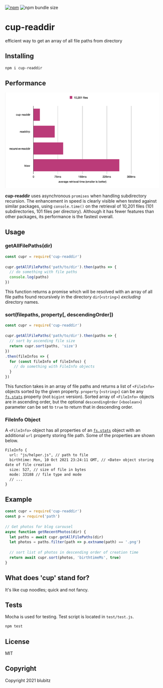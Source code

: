 [![npm](https://img.shields.io/npm/v/cup-readdir?color=red&label=npm%20package)](https://www.npmjs.com/package/cup-readdir)
![npm bundle size](https://img.shields.io/bundlephobia/min/cup-readdir?color=brightgreen)

# cup-readdir

efficient way to get an array of all file paths from directory

## Installing

```sh
npm i cup-readdir
```

## Performance

![Files](https://raw.githubusercontent.com/blubitz/cup-readdir/master/images/speedtest.png)

__cup-readdir__ uses asynchronous `promises` when handling subdirectory recursion. The enhancement in speed is clearly visible when tested against similar packages, using `console.time()` on the retrieval of 10,201 files (101 subdirectories, 101 files per directory). Although it has fewer features than other packages, its performance is the fastest overall.

## Usage

### getAllFilePaths(dir)

```js
const cupr = require('cup-readdir')

cupr.getAllFilePaths('path/to/dir').then(paths => {
  // do something with file paths
  console.log(paths)
})
```

This function returns a promise which will be resolved with an array of all file paths found recursively in the directory `dir`(`<string>`) *excluding*  directory names.

### sort(filepaths, property[, descendingOrder])

```js
const cupr = require('cup-readdir')

cupr.getAllFilePaths('path/to/dir').then(paths => {
  // sort by ascending file size
  return cupr.sort(paths, 'size')
})
.then(fileInfos => {
  for (const fileInfo of fileInfos) {
    // do something with FileInfo objects
  }
})
```

This function takes in an array of file paths and returns a list of `<FileInfo>` objects sorted by the given property. `property` (`<string>`) can be any [`fs.stats`](https://nodejs.org/api/fs.html#fs_class_fs_stats) property (not `bigint` version). Sorted array of `<FileInfo>` objects are in ascending order, but the optional `descendingOrder` (`<boolean>`) parameter can be set to `true` to return that in descending order.

### FileInfo Object

A `<FileInfo>` object has all properties of an [`fs.stats`](https://nodejs.org/api/fs.html#fs_class_fs_stats) object with an additional `url` property storing file path. Some of the properties are shown below.

```
FileInfo {
  url: "js/helper.js", // path to file
  birthtime: Mon, 10 Oct 2021 23:24:11 GMT, // <Date> object storing date of file creation
  size: 527, // size of file in bytes
  mode: 33188 // file type and mode
  // ...
}
```

## Example

```js
const cupr = require('cup-readdir')
const p = require('path')

// Get photos for blog carousel
async function getRecentPhotos(dir) {
  let paths = await cupr.getAllFilePaths(dir)
  let photos = paths.filter(path => p.extname(path) == '.png')

  // sort list of photos in descending order of creation time
  return await cupr.sort(photos, 'birthtimeMs', true)
}
```

## What does 'cup' stand for?

It's like cup noodles; quick and not fancy.

## Tests

Mocha is used for testing. Test script is located in `test/test.js`.

```sh
npm test
```

## License

MIT

## Copyright
Copyright 2021 blubitz
